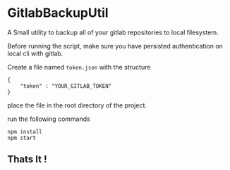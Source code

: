 # GitlabBackupUtil

A Small utility to backup all of your gitlab repositories to local filesystem.

Before running the script, make sure you have persisted authentication on local cli with gitlab.

Create a file named `token.json` with the structure
```
{
    "token" : "YOUR_GITLAB_TOKEN"
}

```

place the file in the root directory of the project.

run the following commands
```
npm install
npm start
```

## Thats It !
